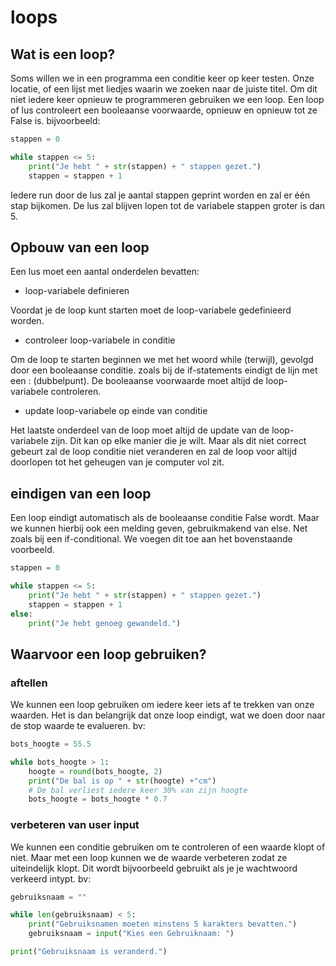 # loops
## Wat is een loop?
Soms willen we in een programma een conditie keer op keer testen. Onze locatie, of een lijst met liedjes waarin we zoeken naar de juiste titel. Om dit niet iedere keer opnieuw te programmeren gebruiken we een loop.
Een loop of lus controleert een booleaanse voorwaarde, opnieuw en opnieuw tot ze False is.
bijvoorbeeld:

```python
stappen = 0

while stappen <= 5:
    print("Je hebt " + str(stappen) + " stappen gezet.")
    stappen = stappen + 1
```
Iedere run door de lus zal je aantal stappen geprint worden en zal er één stap bijkomen. De lus zal blijven lopen tot de variabele stappen groter is dan 5.

## Opbouw van een loop
 Een lus moet een aantal onderdelen bevatten:
 - loop-variabele definieren
 
 Voordat je de loop kunt starten moet de loop-variabele gedefinieerd worden.

 - controleer loop-variabele in conditie

 Om de loop te starten beginnen we met het woord while (terwijl), gevolgd door een booleaanse conditie. zoals bij de if-statements eindigt de lijn met een : (dubbelpunt).
 De booleaanse voorwaarde moet altijd de loop-variabele controleren.

 - update loop-variabele op einde van conditie

 Het laatste onderdeel van de loop moet altijd de update van de loop-variabele zijn. Dit kan op elke manier die je wilt. Maar als dit niet correct gebeurt zal de loop conditie niet veranderen en zal de loop voor altijd doorlopen tot het geheugen van je computer vol zit.

 ## eindigen van een loop
Een loop eindigt automatisch als de booleaanse conditie False wordt. Maar we kunnen hierbij ook een melding geven, gebruikmakend van else. Net zoals bij een if-conditional. We voegen dit toe aan het bovenstaande voorbeeld.

```python
stappen = 0

while stappen <= 5:
    print("Je hebt " + str(stappen) + " stappen gezet.")
    stappen = stappen + 1
else:
    print("Je hebt genoeg gewandeld.")
```
## Waarvoor een loop gebruiken?
### aftellen
We kunnen een loop gebruiken om iedere keer iets af te trekken van onze waarden. Het is dan belangrijk dat onze loop eindigt, wat we doen door naar de stop waarde te evalueren.
bv:
```python
bots_hoogte = 55.5

while bots_hoogte > 1:
    hoogte = round(bots_hoogte, 2)
    print("De bal is op " + str(hoogte) +"cm")
    # De bal verliest iedere keer 30% van zijn hoogte
    bots_hoogte = bots_hoogte * 0.7    
```

### verbeteren van user input
We kunnen een conditie gebruiken om te controleren of een waarde klopt of niet. Maar met een loop kunnen we de waarde verbeteren zodat ze uiteindelijk klopt. Dit wordt bijvoorbeeld gebruikt als je je wachtwoord verkeerd intypt.
bv:
```python
gebruiksnaam = ""

while len(gebruiksnaam) < 5:
    print("Gebruiksnamen moeten minstens 5 karakters bevatten.")
    gebruiksnaam = input("Kies een Gebruiknaam: ")

print("Gebruiksnaam is veranderd.")  
```
